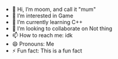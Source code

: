 - 👋 Hi, I’m moom, and call it "mum"
- 👀 I’m interested in Game
- 🌱 I’m currently learning C++
- 💞️ I’m looking to collaborate on Not thing
- 📫 How to reach me: idk
- 😄 Pronouns: Me
- ⚡ Fun fact: This is a fun fact

<!---
moom6025/moom6025 is a ✨ special ✨ repository because its `README.md` (this file) appears on your GitHub profile.
You can click the Preview link to take a look at your changes.
--->
